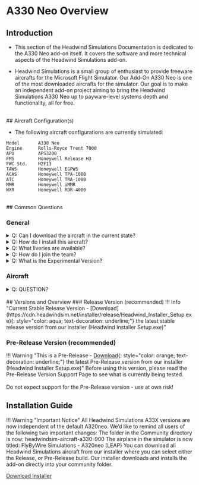 # A330 Neo Overview

## Introduction

* This section of the Headwind Simulations Documentation is dedicated to the A330 Neo add-on itself. It covers the software and more technical aspects of the Headwind Simulations add-on.

* Headwind Simulations is a small group of enthusiast to provide freeware aircrafts for the Microsoft Flight Simulator. Our Add-On A330 Neo is one of the most downloaded aircrafts for the simulator. Our goal is to make an independent add-on project aiming to bring the Headwind Simulations A330 Neo up to payware-level systems depth and functionality, all for free.
<br>
## Aircraft Configuration(s)

* The following aircraft configurations are currently simulated:
```
Model       A330 Neo
Engine      Rolls-Royce Trent 7000
APU         APS3200
FMS         Honeywell Release H3
FWC Std.    H2F13
TAWS        Honeywell EGPWS
ACAS        Honeywell TPA-100B
ATC         Honeywell TRA-100B
MMR         Honeywell iMMR
WXR         Honeywell RDR-4000
```
<br>
## Common Questions

### General

<details>
<summary>Q: Can I download the aircraft in the current state?</summary>
Yes, see Downloads.
</details>

<details>
<summary>Q: How do I install this aircraft?</summary>
Visit our Installation Guide.
</details>

<details>
<summary>Q: What liveries are available?</summary>
headwindSimulations provides our own branded livery. We recommend downloading compatible liveries from Flightsim.to.
</details>

<details>
<summary>Q: How do I join the team?</summary>
Head over to the 'About Us' section and join our Discord to get started.
</details>

<details>
<summary>Q: What is the Experimental Version?</summary>
Experimental version include new features introduced by HeadwindSimulations. Due to this some bugs/issues may occur when using our aircraft. It's important to understand that we are a small team, and that it takes time in order for us to ammend all of the bugs/issues, in order for the build to be ready for its stable release.
</details>

### Aircraft
<details>
<summary>Q: QUESTION?</summary>
ANSWER
</details>
<br>
## Versions and Overview
### Release Version (recommended)
!!! Info "Current Stable Release Version - [Download](https://cdn.headwindsim.net/installer/release/Headwind_Installer_Setup.exe){: style="color: aqua; text-decoration: underline;"} the latest stable release version from our installer (Headwind Installer Setup.exe)"

### Pre-Release Version (recommended)
!!! Warning "This is a Pre-Release - [Download](https://cdn.headwindsim.net/installer/release/Headwind_Installer_Setup.exe){: style="color: orange; text-decoration: underline;"} the latest Pre-Release version from our installer (Headwind Installer Setup.exe)"
    Before using this version, please read the Pre-Release Version Support Page to see what is currently being tested. 
    <br><br>Do not expect support for the Pre-Release version - use at own risk!
<br>
## Installation Guide
!!! Warning "Important Notice" 
    All Headwind Simulations A33X versions are now independent of the default A320neo. We’d like to remind all users of the following two important changes: The folder in the Community directory is now: headwindsim-aircraft-a330-900 The airplane in the simulator is now titled: FlyByWire Simulations - A320neo (LEAP)
You can download all Headwind Simulations aircraft from our installer where you can select either the Release, or Pre-Release build. Our installer downloads and installs the add-on directly into your community folder.

<a class="md-button" href="https://cdn.headwindsim.net/installer/release/Headwind_Installer_Setup.exe" target="new">Download Installer</a>
